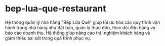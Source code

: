 # bep-lua-que-restaurant
Hệ thống quản lý nhà hàng "Bếp Lửa Quê" giúp tối ưu hóa các quy trình vận hành trong nhà hàng như đặt bàn, quản lý thực đơn, theo dõi đơn hàng và báo cáo doanh thu. Hệ thống giúp nâng cao trải nghiệm khách hàng và giảm thiểu sai sót trong quá trình phục vụ.
